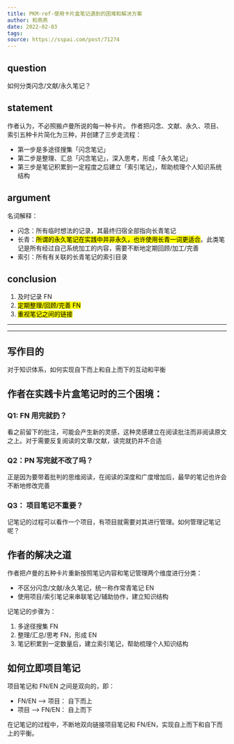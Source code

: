 ```yaml
---
title: PKM-ref-使用卡片盒笔记遇到的困难和解决方案
author: 和燕燕
date: 2022-02-03
tags:
source: https://sspai.com/post/71274
---
```


## question

如何分类闪念/文献/永久笔记？

## statement

作者认为，不必照搬卢曼所说的每一种卡片。
作者把闪念、文献、永久、项目、索引五种卡片简化为三种，并创建了三步走流程：
* 第一步是多途径搜集「闪念笔记」
* 第二步是整理、汇总「闪念笔记」，深入思考，形成「永久笔记」
* 第三步是笔记积累到一定程度之后建立「索引笔记」，帮助梳理个人知识系统结构

## argument

名词解释：
* 闪念：所有临时想法的记录，其最终归宿全部指向长青笔记
* 长青：<mark>所谓的永久笔记在实践中并非永久，也许使用长青一词更适合</mark>。此类笔记是所有经过自己系统加工的内容，需要不断地定期回顾/加工/完善
* 索引：所有有关联的长青笔记的索引目录

## conclusion

1. 及时记录 FN
2. <mark>定期整理/回顾/完善 FN</mark>
3. <mark>重视笔记之间的链接</mark>

---
---
## 写作目的

对于知识体系，如何实现自下而上和自上而下的互动和平衡

## 作者在实践卡片盒笔记时的三个困境：

### Q1: FN 用完就扔？

看之前留下的批注，可能会产生新的灵感，这种灵感建立在阅读批注而非阅读原文之上。对于需要反复阅读的文章/文献，读完就扔并不合适

### Q2：PN 写完就不改了吗？

正是因为要带着批判的思维阅读，在阅读的深度和广度增加后，最早的笔记也许会不断地修改完善

### Q3： 项目笔记不重要？

记笔记的过程可以看作一个项目，有项目就需要对其进行管理。如何管理记笔记呢？

## 作者的解决之道

作者把卢曼的五种卡片重新按照笔记内容和笔记管理两个维度进行分类：

* 不区分闪念/文献/永久笔记，统一称作常青笔记 EN
* 使用项目/索引笔记来串联笔记/辅助协作，建立知识结构

记笔记的步骤为：

1. 多途径搜集 FN
2. 整理/汇总/思考 FN，形成 EN
3. 笔记积累到一定数量后，建立索引笔记，帮助梳理个人知识结构

## 如何立即项目笔记

项目笔记和 FN/EN 之间是双向的，即：

* FN/EN —> 项目： 自下而上
* 项目 —> FN/EN： 自上而下

在记笔记的过程中，不断地双向链接项目笔记和 FN/EN，实现自上而下和自下而上的平衡。